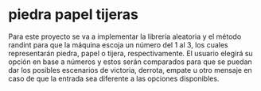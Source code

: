 # piedra papel tijeras 

Para este proyecto se va a implementar la librería aleatoria y el método randint para que la máquina escoja un número del 1 al 3, los cuales representarán piedra, papel o tijera, respectivamente. El usuario elegirá su opción en base a números y estos serán comparados para que se puedan dar los posibles escenarios de victoria, derrota, empate u otro mensaje en caso de que la entrada sea diferente a las opciones disponibles.